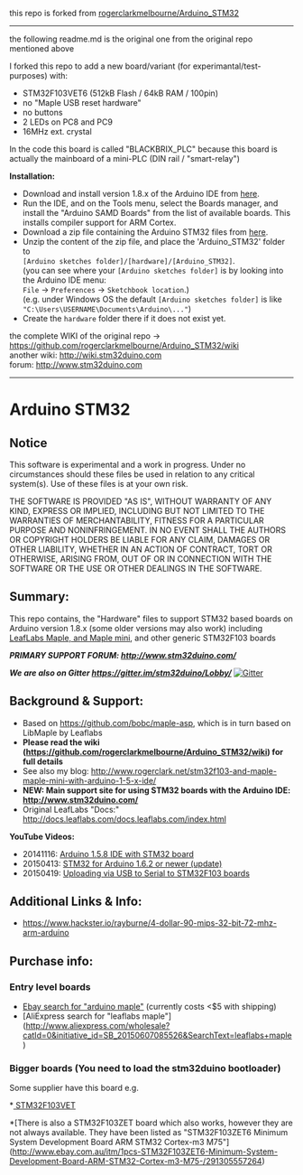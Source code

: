 this repo is forked from [rogerclarkmelbourne/Arduino_STM32](https://github.com/rogerclarkmelbourne/Arduino_STM32)  
  
----  

the following readme.md is the original one from the original repo mentioned above  
  
I forked this repo to add a new board/variant (for experimantal/test-purposes) with:
* STM32F103VET6 (512kB Flash / 64kB RAM / 100pin)
* no "Maple USB reset hardware"
* no buttons 
* 2 LEDs on PC8 and PC9 
* 16MHz ext. crystal

In the code this board is called "BLACKBRIX_PLC" because this board is actually the mainboard of a mini-PLC (DIN rail / "smart-relay")  
  
  
**Installation:**  
* Download and install version 1.8.x of the Arduino IDE from [here](https://www.arduino.cc/en/Main/Software).
* Run the IDE, and on the Tools menu, select the Boards manager, and install the "Arduino SAMD Boards" from the list of available boards. This installs compiler support for ARM Cortex.
* Download a zip file containing the Arduino STM32 files from [here](https://github.com/BlackBrix/Arduino_STM32/archive/master.zip).
* Unzip the content of the zip file, and place the 'Arduino_STM32' folder to  
`[Arduino sketches folder]/[hardware]/[Arduino_STM32]`.  
(you can see where your `[Arduino sketches folder]` is by looking into the Arduino IDE menu:  
`File` -> `Preferences` -> `Sketchbook location`.)  
(e.g. under Windows OS the default `[Arduino sketches folder]` is like  
`"C:\Users\USERNAME\Documents\Arduino\..."`)
* Create the `hardware` folder there if it does not exist yet.

  
  
the complete WIKI of the original repo -> https://github.com/rogerclarkmelbourne/Arduino_STM32/wiki  
another wiki: http://wiki.stm32duino.com  
forum:  http://www.stm32duino.com
  
  
---- 




Arduino STM32  
=============  

## Notice

This software is experimental and a work in progress.
Under no circumstances should these files be used in relation to any critical system(s).
Use of these files is at your own risk.

THE SOFTWARE IS PROVIDED "AS IS", WITHOUT WARRANTY OF ANY KIND, EXPRESS OR IMPLIED, INCLUDING BUT NOT LIMITED TO THE WARRANTIES OF MERCHANTABILITY, FITNESS FOR A PARTICULAR PURPOSE AND NONINFRINGEMENT. IN NO EVENT SHALL THE AUTHORS OR COPYRIGHT HOLDERS BE LIABLE FOR ANY CLAIM, DAMAGES OR OTHER LIABILITY, WHETHER IN AN ACTION OF CONTRACT, TORT OR OTHERWISE, ARISING FROM, OUT OF OR IN CONNECTION WITH THE SOFTWARE OR THE USE OR OTHER DEALINGS IN THE SOFTWARE.

## Summary:  
This repo contains, the "Hardware" files to support STM32 based boards on Arduino version 1.8.x (some older versions may also work)  including [LeafLabs Maple, and Maple mini](http://www.leaflabs.com/about-maple/), and other generic STM32F103 boards  

***PRIMARY SUPPORT FORUM: http://www.stm32duino.com/***

***We are also on Gitter https://gitter.im/stm32duino/Lobby/***
[![Gitter](https://badges.gitter.im/Join%20Chat.svg)](https://gitter.im/stm32duino/Lobby?utm_source=badge&utm_medium=badge&utm_campaign=pr-badge&utm_content=badge)

## Background & Support:  
* Based on https://github.com/bobc/maple-asp, which is in turn based on LibMaple by Leaflabs  
* **Please read the wiki (https://github.com/rogerclarkmelbourne/Arduino_STM32/wiki) for full details**
* See also my blog: http://www.rogerclark.net/stm32f103-and-maple-maple-mini-with-arduino-1-5-x-ide/  
* **NEW: Main support site for using STM32 boards with the Arduino IDE: http://www.stm32duino.com/**  
* Original LeafLabs "Docs:" http://docs.leaflabs.com/docs.leaflabs.com/index.html


**YouTube Videos:** 
* 20141116: [Arduino 1.5.8 IDE with STM32 board](https://www.youtube.com/watch?v=-zwGnytGT8M)
* 20150413: [STM32 for Arduino 1.6.2 or newer (update)](https://www.youtube.com/watch?v=TePglhSkghg)
* 20150419: [Uploading via USB to Serial to STM32F103 boards](https://www.youtube.com/watch?v=G_RF0a0hrak)

## Additional Links & Info:  
* https://www.hackster.io/rayburne/4-dollar-90-mips-32-bit-72-mhz-arm-arduino  

## Purchase info:  
### Entry level boards

* [Ebay search for "arduino maple"](http://www.ebay.com/sch/i.html?_from=R40&_sacat=0&LH_BIN=1&_nkw=arduino+maple&_sop=15) (currently costs <$5 with shipping)
* [AliExpress search for "leaflabs maple"] (http://www.aliexpress.com/wholesale?catId=0&initiative_id=SB_20150607085526&SearchText=leaflabs+maple)

### Bigger boards (You need to load the stm32duino bootloader)

Some supplier have this board e.g.

*[ STM32F103VET ](http://www.ebay.com.au/itm/1PCS-STM32F103VET6-ARM-STM32-Minimum-System-Development-Board-Arduino-M77-/301433302819)

*[There is also a STM32F103ZET board which also works, however they are not always available. They have been listed as "STM32F103ZET6 Minimum System Development Board ARM STM32 Cortex-m3 M75"]
(http://www.ebay.com.au/itm/1pcs-STM32F103ZET6-Minimum-System-Development-Board-ARM-STM32-Cortex-m3-M75-/291305557264)

